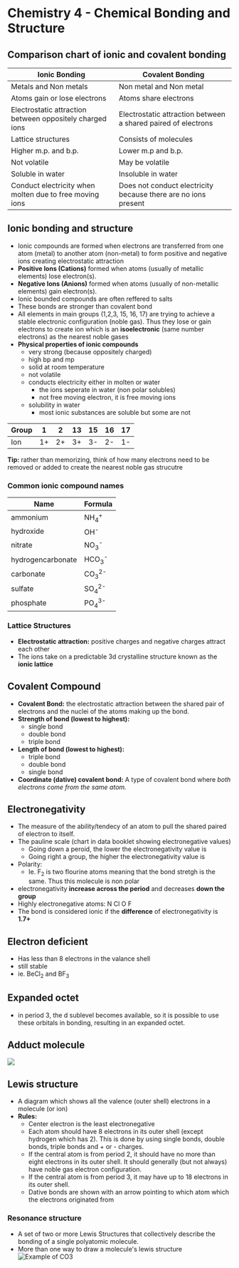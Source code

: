 # Chemistry 4 - Chemical Bonding and Structure

## Comparison chart of ionic and covalent bonding
| Ionic Bonding                                            | Covalent Bonding                                               |
| -------------------------------------------------------- | -------------------------------------------------------------- |
| Metals and Non metals                                    | Non metal and Non metal                                        |
| Atoms gain or lose electrons                             | Atoms share electrons                                          |
| Electrostatic attraction between oppositely charged ions | Electrostatic attraction between a shared paired of electrons  |
| Lattice structures                                       | Consists of molecules                                          |
| Higher m.p. and b.p.                                     | Lower m.p and b.p.                                             |
| Not volatile                                             | May be volatile                                                |
| Soluble in water                                         | Insoluble in water                                             |
| Conduct electricity when molten due to free moving ions  | Does not conduct electricity because there are no ions present |

## Ionic bonding and structure
- Ionic compounds are formed when electrons are transferred from one atom (metal) to another atom (non-metal) to form positive and negative ions creating electrostatic attraction
- **Positive Ions (Cations)** formed when atoms (usually of metallic elements) lose electron(s). 
- **Negative Ions (Anions)** formed when atoms (usually of non-metallic elements) gain electron(s).
- Ionic bounded compounds are often reffered to salts
- These bonds are stronger than covalent bond
- All elements in main groups (1,2,3, 15, 16, 17) are trying to achieve a stable electronic configuration (noble gas). Thus they lose or gain electrons to create ion which is an **isoelectronic** (same number electrons) as the nearest noble gases
- **Physical properties of ionic compounds**
  - very strong (because oppositely charged) 
  - high bp and mp
  - solid at room temperature
  - not volatile
  - conducts electricity either in molten or water
    - the ions seperate in water (non polar solubles)
    - not free moving electron, it is free moving ions
  - solubility in water
    - most ionic substances are soluble but some are not

| Group | 1   | 2   | 13  | 15  | 16  | 17  |
| ----- | --- | --- | --- | --- | --- | --- |
| Ion   | 1+  | 2+  | 3+  | 3-  | 2-  | 1-  |
**Tip:** rather than memorizing, think of how many electrons need to be removed or added to create the nearest noble gas strucutre

### Common ionic compound names
| Name              | Formula                     |
| ----------------- | --------------------------- |
| ammonium          | NH<sub>4</sub><sup>+</sup>  |
| hydroxide         | OH<sup>-</sup>              |
| nitrate           | NO<sub>3</sub><sup>-</sup>  |
| hydrogencarbonate | HCO<sub>3</sub><sup>-</sup> |
| carbonate         | CO<sub>3</sub><sup>2-</sup> |
| sulfate           | SO<sub>4</sub><sup>2-</sup> |
| phosphate         | PO<sub>4</sub><sup>3-</sup> |

### Lattice Structures
- **Electrostatic attraction:** positive charges and negative charges attract each other
- The ions take on a predictable 3d crystalline structure known as the **ionic lattice**


## Covalent Compound
- **Covalent Bond:** the electrostatic attraction between the shared pair of electrons and the nuclei of the atoms making up the bond.
- **Strength of bond (lowest to highest):**
  - single bond
  - double bond
  - triple bond
- **Length of bond (lowest to highest):**
  - triple bond
  - double bond
  - single bond
- **Coordinate (dative) covalent bond:** A type of covalent bond where *both electrons come from the same atom.*

## Electronegativity
- The measure of the ability/tendecy of an atom to pull the shared paired of electron to itself.
- The pauline scale (chart in data booklet showing electronegative values)
  - Going down a peroid, the lower the electronegativity value is
  - Going right a group, the higher the electronegativity value is
- Polarity:
  - Ie. F<sub>2</sub> is two flourine atoms meaning that the bond stretgh is the same. Thus this molecule is non polar 
- electronegativity **increase across the period** and decreases **down the group**
- Highly electronegative atoms: N Cl O F
- The bond is considered ionic if the **difference** of electronegativity is **1.7+**
  
## Electron deficient
- Has less than 8 electrons in the valance shell
- still stable
- ie. BeCl<sub>2</sub> and BF<sub>3</sub>

## Expanded octet
- in period 3, the d sublevel becomes available, so it is possible to use these orbitals in bonding, resulting in an expanded octet.

## Adduct molecule
![](https://school.is-inside.me/TQxB6lRT.png)

## Lewis structure
- A diagram which shows all the valence (outer shell) electrons in a molecule (or ion)
- **Rules:**
  - Center electron is the least electronegative
  - Each atom should have 8 electrons in its outer shell (except hydrogen which has 2). This is done by using single bonds, double bonds, triple bonds and + or - charges.
  - If the central atom is from period 2, it should have no more than eight electrons in its outer shell. It should generally (but not always) have noble gas electron configuration.
  - If the central atom is from period 3, it may have up to 18 electrons in its outer shell.
  - Dative bonds are shown with an arrow pointing to which atom which the electrons originated from

### Resonance structure
- A set of two or more Lewis Structures that collectively describe the bonding of a single polyatomic molecule.
- More than one way to draw a molecule's lewis structure
![Example of CO3](https://school.is-inside.me/LajkW3Ap.png)






